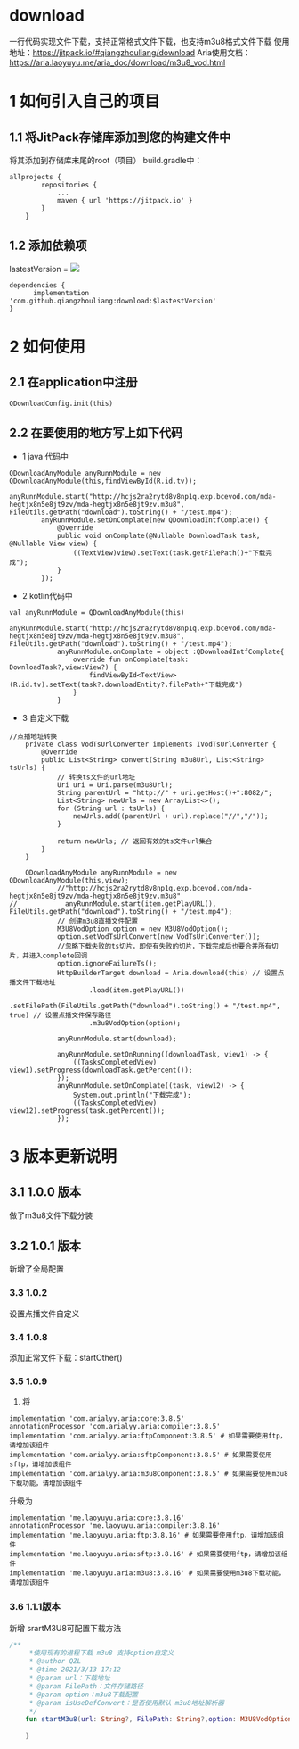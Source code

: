 # download
一行代码实现文件下载，支持正常格式文件下载，也支持m3u8格式文件下载
使用地址：https://jitpack.io/#qiangzhouliang/download
Aria使用文档：https://aria.laoyuyu.me/aria_doc/download/m3u8_vod.html
# 1 如何引入自己的项目
## 1.1 将JitPack存储库添加到您的构建文件中
将其添加到存储库末尾的root（项目） build.gradle中：
~~~
allprojects {
		repositories {
			...
			maven { url 'https://jitpack.io' }
		}
	}
~~~
## 1.2 添加依赖项
lastestVersion = [![](https://jitpack.io/v/qiangzhouliang/download.svg)](https://jitpack.io/#qiangzhouliang/download)
~~~
dependencies {
	  implementation 'com.github.qiangzhouliang:download:$lastestVersion'
}
~~~
# 2 如何使用
## 2.1 在application中注册
~~~
QDownloadConfig.init(this)
~~~
## 2.2 在要使用的地方写上如下代码
- 1 java 代码中
~~~
QDownloadAnyModule anyRunnModule = new QDownloadAnyModule(this,findViewById(R.id.tv));
        anyRunnModule.start("http://hcjs2ra2rytd8v8np1q.exp.bcevod.com/mda-hegtjx8n5e8jt9zv/mda-hegtjx8n5e8jt9zv.m3u8", FileUtils.getPath("download").toString() + "/test.mp4");
        anyRunnModule.setOnComplate(new QDownloadIntfComplate() {
            @Override
            public void onComplate(@Nullable DownloadTask task, @Nullable View view) {
                ((TextView)view).setText(task.getFilePath()+"下载完成");
            }
        });
~~~
- 2 kotlin代码中
```
val anyRunnModule = QDownloadAnyModule(this)
            anyRunnModule.start("http://hcjs2ra2rytd8v8np1q.exp.bcevod.com/mda-hegtjx8n5e8jt9zv/mda-hegtjx8n5e8jt9zv.m3u8", FileUtils.getPath("download").toString() + "/test.mp4");
            anyRunnModule.onComplate = object :QDownloadIntfComplate{
                override fun onComplate(task: DownloadTask?,view:View?) {
                    findViewById<TextView>(R.id.tv).setText(task?.downloadEntity?.filePath+"下载完成")
                }
            }
```
- 3 自定义下载
```
//点播地址转换
    private class VodTsUrlConverter implements IVodTsUrlConverter {
        @Override
        public List<String> convert(String m3u8Url, List<String> tsUrls) {
            // 转换ts文件的url地址
            Uri uri = Uri.parse(m3u8Url);
            String parentUrl = "http://" + uri.getHost()+":8082/";
            List<String> newUrls = new ArrayList<>();
            for (String url : tsUrls) {
                newUrls.add((parentUrl + url).replace("//","/"));
            }

            return newUrls; // 返回有效的ts文件url集合
        }
    }
    
    QDownloadAnyModule anyRunnModule = new QDownloadAnyModule(this,view);
            //"http://hcjs2ra2rytd8v8np1q.exp.bcevod.com/mda-hegtjx8n5e8jt9zv/mda-hegtjx8n5e8jt9zv.m3u8"
//            anyRunnModule.start(item.getPlayURL(), FileUtils.getPath("download").toString() + "/test.mp4");
            // 创建m3u8直播文件配置
            M3U8VodOption option = new M3U8VodOption();
            option.setVodTsUrlConvert(new VodTsUrlConverter());
            //忽略下载失败的ts切片，即使有失败的切片，下载完成后也要合并所有切片，并进入complete回调
            option.ignoreFailureTs();
            HttpBuilderTarget download = Aria.download(this) // 设置点播文件下载地址
                    .load(item.getPlayURL())
                    .setFilePath(FileUtils.getPath("download").toString() + "/test.mp4", true) // 设置点播文件保存路径
                    .m3u8VodOption(option);

            anyRunnModule.start(download);

            anyRunnModule.setOnRunning((downloadTask, view1) -> {
                ((TasksCompletedView) view1).setProgress(downloadTask.getPercent());
            });
            anyRunnModule.setOnComplate((task, view12) -> {
                System.out.println("下载完成");
                ((TasksCompletedView) view12).setProgress(task.getPercent());
            });
```
# 3 版本更新说明
## 3.1 1.0.0 版本
做了m3u8文件下载分装
## 3.2 1.0.1 版本
新增了全局配置
### 3.3 1.0.2
设置点播文件自定义
### 3.4 1.0.8
添加正常文件下载：startOther()
### 3.5 1.0.9
1. 将
```
implementation 'com.arialyy.aria:core:3.8.5'
annotationProcessor 'com.arialyy.aria:compiler:3.8.5'
implementation 'com.arialyy.aria:ftpComponent:3.8.5' # 如果需要使用ftp，请增加该组件
implementation 'com.arialyy.aria:sftpComponent:3.8.5' # 如果需要使用sftp，请增加该组件
implementation 'com.arialyy.aria:m3u8Component:3.8.5' # 如果需要使用m3u8下载功能，请增加该组件
```
升级为
```
implementation 'me.laoyuyu.aria:core:3.8.16'
annotationProcessor 'me.laoyuyu.aria:compiler:3.8.16'
implementation 'me.laoyuyu.aria:ftp:3.8.16' # 如果需要使用ftp，请增加该组件
implementation 'me.laoyuyu.aria:sftp:3.8.16' # 如果需要使用ftp，请增加该组件
implementation 'me.laoyuyu.aria:m3u8:3.8.16' # 如果需要使用m3u8下载功能，请增加该组件
```
### 3.6 1.1.1版本
新增 srartM3U8可配置下载方法
```kotlin
/**
     *使用现有的进程下载 m3u8 支持option自定义
     * @author QZL
     * @time 2021/3/13 17:12
     * @param url：下载地址
     * @param FilePath：文件存储路径
     * @param option：m3u8下载配置
     * @param isUseDefConvert：是否使用默认 m3u8地址解析器
     */
    fun startM3u8(url: String?, FilePath: String?,option: M3U8VodOption, isUseDefConvert: Boolean = false) {
        
    }
```



